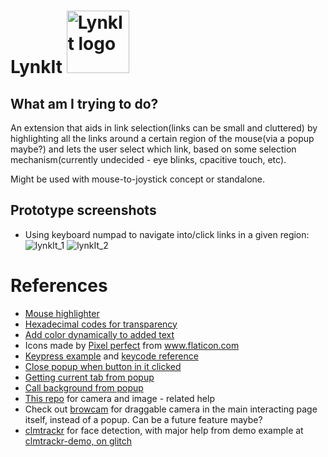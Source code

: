 # LynkIt <img src="https://user-images.githubusercontent.com/17317792/70845386-09ae6b80-1e89-11ea-88aa-25fe34579d2c.png" alt="LynkIt logo" width="100" height=""> 

## What am I trying to do?
An extension that aids in link selection(links can be small and cluttered) by highlighting all the links around a certain region of the mouse(via a popup maybe?) and lets the user select which link, based on some selection mechanism(currently undecided - eye blinks, cpacitive touch, etc).

Might be used with mouse-to-joystick concept or standalone.

## Prototype screenshots
* Using keyboard numpad to navigate into/click links in a given region:
![lynkIt_1](https://user-images.githubusercontent.com/17317792/70845352-89880600-1e88-11ea-91e3-e7d8c9ddbb5e.png)
![lynkIt_2](https://user-images.githubusercontent.com/17317792/70845353-8c82f680-1e88-11ea-912b-e9f3c27b29b0.png)


# References
* [Mouse highlighter](https://github.com/codazoda/mouse-highlighter)
* [Hexadecimal codes for transparency](https://gist.github.com/lopspower/03fb1cc0ac9f32ef38f4)
* [Add color dynamically to added text](https://stackoverflow.com/questions/22672131/add-color-dynamically-to-added-text)
* <div>Icons made by <a href="https://www.flaticon.com/authors/pixel-perfect" title="Pixel perfect">Pixel perfect</a> from <a href="https://www.flaticon.com/" title="Flaticon">www.flaticon.com</a></div>
* [Keypress example](https://gist.github.com/SathyaBhat/894012) and [keycode reference](https://developer.mozilla.org/en-US/docs/Web/API/KeyboardEvent/keyCode)
* [Close popup when button in it clicked](https://stackoverflow.com/questions/13207129/close-a-chrome-extension-popup-by-clicking-the-browser-action-icon-again)
* [Getting current tab from popup](https://stackoverflow.com/questions/13359421/chrome-extension-get-current-tab-from-popup)
* [Call background from popup](https://stackoverflow.com/questions/21146457/chrome-extension-getbackgroundpage-function-example)
* [This repo](https://github.com/PAIR-code/cam-scroller) for camera and image - related help
* Check out [browcam](https://github.com/sbraaten95/browCam) for draggable camera in the main interacting page itself, instead of a popup. Can be a future feature maybe?
* [clmtrackr](https://github.com/auduno/clmtrackr) for face detection, with major help from demo example at [clmtrackr-demo, on glitch](https://glitch.com/~clmtrackr-demo)